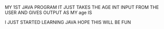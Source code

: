 MY 1ST JAVA PROGRAM 
IT JUST TAKES THE AGE INT INPUT FROM THE USER AND GIVES OUTPUT AS MY age IS

I JUST STARTED LEARNING JAVA 
HOPE THIS WILL BE FUN


